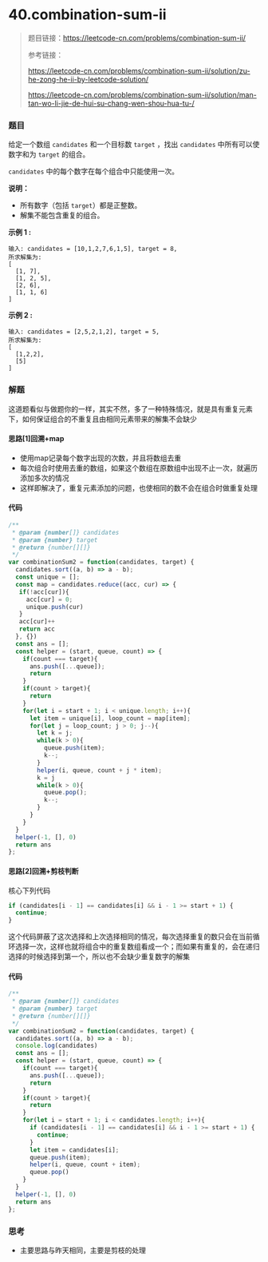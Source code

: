 # 40.combination-sum-ii

> 题目链接：https://leetcode-cn.com/problems/combination-sum-ii/
>
> 参考链接：
>
> https://leetcode-cn.com/problems/combination-sum-ii/solution/zu-he-zong-he-ii-by-leetcode-solution/
>
> https://leetcode-cn.com/problems/combination-sum-ii/solution/man-tan-wo-li-jie-de-hui-su-chang-wen-shou-hua-tu-/

### 题目

给定一个数组 `candidates` 和一个目标数 `target` ，找出 `candidates` 中所有可以使数字和为 `target` 的组合。

`candidates` 中的每个数字在每个组合中只能使用一次。

**说明：**

- 所有数字（包括 `target`）都是正整数。
- 解集不能包含重复的组合。 

**示例 1 :**

```
输入: candidates = [10,1,2,7,6,1,5], target = 8,
所求解集为:
[
  [1, 7],
  [1, 2, 5],
  [2, 6],
  [1, 1, 6]
]
```

**示例 2 :**

```
输入: candidates = [2,5,2,1,2], target = 5,
所求解集为:
[
  [1,2,2],
  [5]
]
```



### 解题

这道题看似与做题你的一样，其实不然，多了一种特殊情况，就是具有重复元素下，如何保证组合的不重复且由相同元素带来的解集不会缺少

#### 思路[1]回溯+map

* 使用map记录每个数字出现的次数，并且将数组去重
* 每次组合时使用去重的数组，如果这个数组在原数组中出现不止一次，就遍历添加多次的情况
* 这样即解决了，重复元素添加的问题，也使相同的数不会在组合时做重复处理

#### 代码

```javascript
/**
 * @param {number[]} candidates
 * @param {number} target
 * @return {number[][]}
 */
var combinationSum2 = function(candidates, target) {
  candidates.sort((a, b) => a - b);
  const unique = [];
  const map = candidates.reduce((acc, cur) => {
   if(!acc[cur]){
     acc[cur] = 0;
     unique.push(cur)
   }
   acc[cur]++
   return acc
  }, {})
  const ans = [];
  const helper = (start, queue, count) => {
    if(count === target){
      ans.push([...queue]);
      return
    }
    if(count > target){
      return
    }
    for(let i = start + 1; i < unique.length; i++){
      let item = unique[i], loop_count = map[item];
      for(let j = loop_count; j > 0; j--){
        let k = j;
        while(k > 0){
          queue.push(item);
          k--;
        }
        helper(i, queue, count + j * item);
        k = j
        while(k > 0){
          queue.pop();
          k--;
        }
      }
    }
  }
  helper(-1, [], 0)
  return ans
};
```

#### 思路[2]回溯+剪枝判断

核心下列代码

```javascript
if (candidates[i - 1] == candidates[i] && i - 1 >= start + 1) {
  continue;
}
```

这个代码屏蔽了这次选择和上次选择相同的情况，每次选择重复的数只会在当前循环选择一次，这样也就将组合中的重复数组看成一个；而如果有重复的，会在递归选择的时候选择到第一个，所以也不会缺少重复数字的解集

#### 代码

```javascript
/**
 * @param {number[]} candidates
 * @param {number} target
 * @return {number[][]}
 */
var combinationSum2 = function(candidates, target) {
  candidates.sort((a, b) => a - b);
  console.log(candidates)
  const ans = [];
  const helper = (start, queue, count) => {
    if(count === target){
      ans.push([...queue]);
      return
    }
    if(count > target){
      return
    }
    for(let i = start + 1; i < candidates.length; i++){
      if (candidates[i - 1] == candidates[i] && i - 1 >= start + 1) {
        continue;
      }
      let item = candidates[i];
      queue.push(item);
      helper(i, queue, count + item);
      queue.pop()
    }
  }
  helper(-1, [], 0)
  return ans
};
```

####  

### 思考

* 主要思路与昨天相同，主要是剪枝的处理
